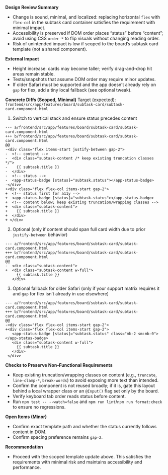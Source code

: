 **Design Review Summary**
- Change is sound, minimal, and localized: replacing horizontal `flex` with `flex-col` in the subtask card container satisfies the requirement with minimal impact.
- Accessibility is preserved if DOM order places “status” before “content”; avoid using CSS `order-*` to flip visuals without changing reading order.
- Risk of unintended impact is low if scoped to the board’s subtask card template (not a shared component).

**External Impact**
- Height increase: cards may become taller; verify drag-and-drop hit areas remain stable.
- Tests/snapshots that assume DOM order may require minor updates.
- If older Safari must be supported and the app doesn’t already rely on `gap` for flex, add a tiny local fallback (see optional tweak).

**Concrete Diffs (Scoped, Minimal)**
Target (expected): `frontend/src/app/features/board/subtask-card/subtask-card.component.html`

1) Switch to vertical stack and ensure status precedes content
```
--- a/frontend/src/app/features/board/subtask-card/subtask-card.component.html
+++ b/frontend/src/app/features/board/subtask-card/subtask-card.component.html
@@
-<div class="flex items-start justify-between gap-2">
-  <!-- content -->
-  <div class="subtask-content /* keep existing truncation classes */">
-    {{ subtask.title }}
-  </div>
-  <!-- status -->
-  <app-status-badge [status]="subtask.status"></app-status-badge>
-</div>
+<div class="flex flex-col items-start gap-2">
+  <!-- status first for a11y -->
+  <app-status-badge [status]="subtask.status"></app-status-badge>
+  <!-- content below; keep existing truncation/wrapping classes -->
+  <div class="subtask-content">
+    {{ subtask.title }}
+  </div>
+ </div>
```

2) Optional (only if content should span full card width due to prior `justify-between` behavior)
```
--- a/frontend/src/app/features/board/subtask-card/subtask-card.component.html
+++ b/frontend/src/app/features/board/subtask-card/subtask-card.component.html
@@
-  <div class="subtask-content">
+  <div class="subtask-content w-full">
     {{ subtask.title }}
   </div>
```

3) Optional fallback for older Safari (only if your support matrix requires it and `gap` for flex isn’t already in use elsewhere)
```
--- a/frontend/src/app/features/board/subtask-card/subtask-card.component.html
+++ b/frontend/src/app/features/board/subtask-card/subtask-card.component.html
@@
-<div class="flex flex-col items-start gap-2">
+<div class="flex flex-col items-start gap-2">
   <app-status-badge [status]="subtask.status" class="mb-2 sm:mb-0"></app-status-badge>
   <div class="subtask-content w-full">
     {{ subtask.title }}
   </div>
 </div>
```

**Checks to Preserve Non-Functional Requirements**
- Keep existing truncation/wrapping classes on content (e.g., `truncate`, `line-clamp-*`, `break-words`) to avoid exposing more text than intended.
- Confirm the component is not reused broadly; if it is, gate this layout behind a local wrapper class or an `@Input()` flag set only by the board.
- Verify keyboard tab order reads status before content.
- Run `npm test -- --watch=false` and `npm run lint`/`npm run format:check` to ensure no regressions.

**Open Items (Minor)**
- Confirm exact template path and whether the status currently follows content in DOM.
- Confirm spacing preference remains `gap-2`.

**Recommendation**
- Proceed with the scoped template update above. This satisfies the requirements with minimal risk and maintains accessibility and performance.